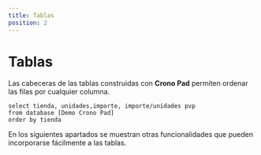 ```yaml
---
title: Tablas
position: 2
---
```


# Tablas

Las cabeceras de las tablas construidas con **Crono Pad** permiten ordenar las filas por cualquier columna.


``` grid
select tienda, unidades,importe, importe/unidades pvp
from database [Demo Crono Pad]
order by tienda
```

En los siguientes apartados se muestran otras funcionalidades que pueden incorporarse fácilmente a las tablas.
